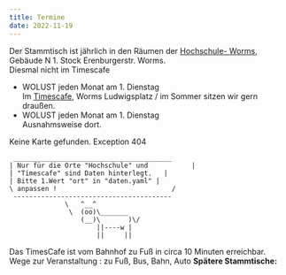 ```yaml
---
title: Termine
date: 2022-11-19
---
```


Der Stammtisch ist jährlich in den Räumen der [Hochschule- Worms](https://www.hs-worms.de/lpd-2022-2/),<br />Gebäude N 1. Stock Erenburgerstr. Worms.<br />
Diesmal nicht im Timescafe

- WOLUST jeden Monat am 1. Dienstag  
  Im [Timescafe](http://www.timescafe.de), Worms Ludwigsplatz / im Sommer sitzen wir gern draußen.
- WOLUST jeden Monat am 1. Dienstag  
  Ausnahmsweise dort.

Keine Karte gefunden. Exception 404

```
 ________________________________________
| Nur für die Orte "Hochschule" und           |
| "Timescafe" sind Daten hinterlegt.   |
| Bitte 1.Wert "ort" in "daten.yaml" |
\ anpassen !                             /
 ----------------------------------------
              \   ^__^
               \  (oo)\_______
                  (__)\       )\/
                      ||----w |
                      ||     ||
```

<!--
<div id="mapid" style="height: 637px;"></div>
<script>
	var mymap = L.map('mapid').setView([49.63290, 8.36309], 13);
	L.tileLayer('https://api.mapbox.com/styles/v1/{id}/tiles/{z}/{x}/{y}?access_token=pk.eyJ1IjoiZGV3b21zZXIiLCJhIjoiY2p1NXByNTI1MHF3NjRkbzJ4bzdyemRrayJ9.gs3MZEcigyG_wdlH_q1Q1w', {
		maxZoom: 18,
		attribution: 'Map data &copy; <a href="https://www.openstreetmap.org/">OpenStreetMap</a> contributors, ' +
			'<a href="https://creativecommons.org/licenses/by-sa/2.0/">CC-BY-SA</a>, ' +
			'Imagery © <a href="https://www.mapbox.com/">Mapbox</a>',
		id: 'mapbox/streets-v11',
		tileSize: 512,
		zoomOffset: -1
	}).addTo(mymap);
		color: 'grey',
		fillColor: '#f03',
		fillOpacity: 0.2
	}).addTo(mymap).bindPopup("Maximal noch 500 Meter");
	var popup = L.popup();
	function onMapClick(e) {
		popup
			.setLatLng(e.latlng)
			.setContent("You clicked the map at " + e.latlng.toString())
			.openOn(mymap);
	}
	mymap.on('click', onMapClick);
</script>
-->
Das TimesCafe ist vom Bahnhof zu Fuß in circa 10 Minuten erreichbar.
Wege zur Veranstaltung : zu Fuß, Bus, Bahn, Auto
<strong>Spätere Stammtische:</strong>
